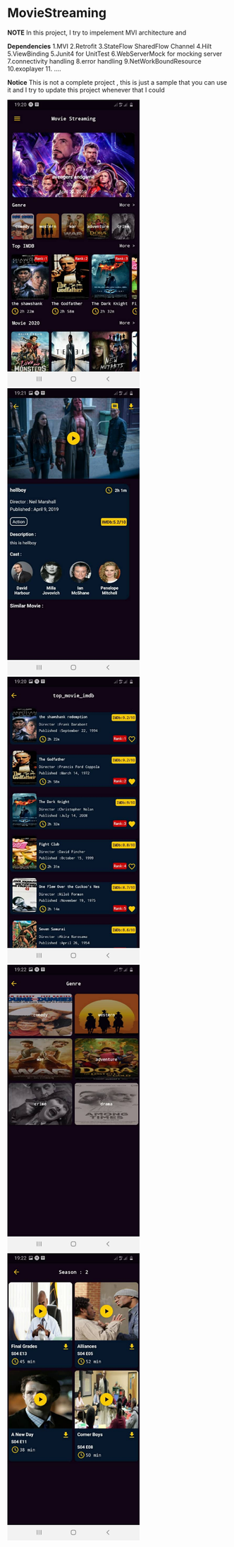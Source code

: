 # MovieStreaming
**NOTE** In this project, I try to impelement MVI architecture and  

**Dependencies**
1.MVI
2.Retrofit
3.StateFlow SharedFlow Channel
4.Hilt
5.ViewBinding
5.Junit4 for UnitTest
6.WebServerMock for mocking server
7.connectivity handling
8.error handling
9.NetWorkBoundResource
10.exoplayer
11. ....

**Notice**
This is not a complete project , this is just a sample that you can use it and I try to update this project whenever that I could

<img src="/screenshots/home.jpg" width="300" >

<img src="/screenshots/movie.jpg" width="300" >

<img src="/screenshots/movie_list.jpg" width="300" >

<img src="/screenshots/genre.jpg" width="300" >

<img src="/screenshots/series.jpg" width="300" >
